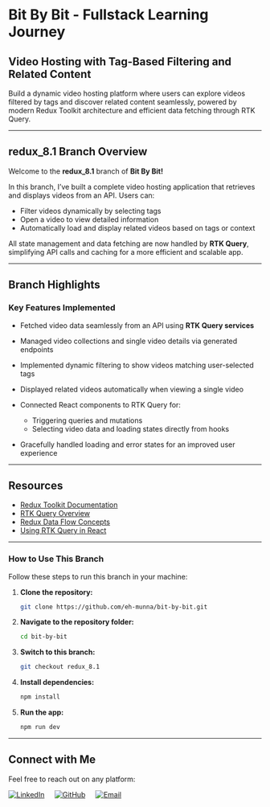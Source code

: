 # **Bit By Bit** - Fullstack Learning Journey

## **Video Hosting with Tag-Based Filtering and Related Content**

Build a dynamic video hosting platform where users can explore videos filtered by tags and discover related content seamlessly, powered by modern Redux Toolkit architecture and efficient data fetching through RTK Query.

---

## **redux_8.1** Branch Overview

Welcome to the **redux_8.1** branch of **Bit By Bit!**

In this branch, I’ve built a complete video hosting application that retrieves and displays videos from an API. Users can:

- Filter videos dynamically by selecting tags
- Open a video to view detailed information
- Automatically load and display related videos based on tags or context

All state management and data fetching are now handled by **RTK Query**, simplifying API calls and caching for a more efficient and scalable app.

---

## **Branch Highlights**

### **Key Features Implemented**

- Fetched video data seamlessly from an API using **RTK Query services**

- Managed video collections and single video details via generated endpoints

- Implemented dynamic filtering to show videos matching user-selected tags

- Displayed related videos automatically when viewing a single video

- Connected React components to RTK Query for:

  - Triggering queries and mutations
  - Selecting video data and loading states directly from hooks

- Gracefully handled loading and error states for an improved user experience

---

## **Resources**

- [Redux Toolkit Documentation](https://redux-toolkit.js.org/introduction/getting-started)
- [RTK Query Overview](https://redux-toolkit.js.org/rtk-query/overview)
- [Redux Data Flow Concepts](https://redux.js.org/tutorials/fundamentals/part-2-concepts-data-flow)
- [Using RTK Query in React](https://redux-toolkit.js.org/rtk-query/usage/examples)

---

### **How to Use This Branch**

Follow these steps to run this branch in your machine:

1. **Clone the repository:**

   ```bash
   git clone https://github.com/eh-munna/bit-by-bit.git
   ```

2. **Navigate to the repository folder:**

   ```bash
   cd bit-by-bit
   ```

3. **Switch to this branch:**

   ```bash
   git checkout redux_8.1
   ```

4. **Install dependencies:**

   ```bash
   npm install
   ```

5. **Run the app:**

   ```bash
   npm run dev
   ```

---

## **Connect with Me**

Feel free to reach out on any platform:

<div style="display: flex; gap: 20px;">
   <a href="https://www.linkedin.com/in/eh-munna/">
      <img src="https://img.shields.io/badge/LinkedIn-%230A66C2?style=flat&logo=linkedin&logoColor=white" alt="LinkedIn">
   </a>
   <a href="https://github.com/eh-munna">
      <img src="https://img.shields.io/badge/GitHub-%23121011?style=flat&logo=github&logoColor=white" alt="GitHub">
   </a>
   <a href="mailto:emran.h.munna@gmail.com">
      <img src="https://img.shields.io/badge/emran.h.munna@gmail.com-%23D14836?style=flat&logo=gmail&logoColor=white" alt="Email">
   </a>
</div>
